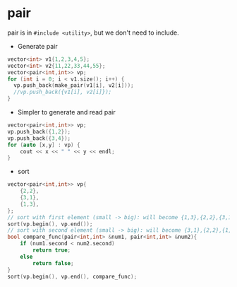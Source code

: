 # pair

pair is in `#include <utility>`, but we don't need to include.

* Generate pair
```c++
vector<int> v1{1,2,3,4,5};
vector<int> v2{11,22,33,44,55};
vector<pair<int,int>> vp;
for (int i = 0; i < v1.size(); i++) {
  vp.push_back(make_pair(v1[i], v2[i]));
  //vp.push_back({v1[i], v2[i]});
}
```

* Simpler to generate and read pair
```c++
vector<pair<int,int>> vp;
vp.push_back({1,2});
vp.push_back({3,4});
for (auto [x,y] : vp) {
    cout << x << " " << y << endl;
}
```

* sort
```c++
vector<pair<int,int>> vp{
    {2,2},
    {3,1},
    {1,3},
};
// sort with first element (small -> big): will become {1,3},{2,2},{3,1}
sort(vp.begin(), vp.end());
// sort with second element (small -> big): will become {3,1},{2,2},{1,3}
bool compare_func(pair<int,int> &num1, pair<int,int> &num2){
    if (num1.second < num2.second)
        return true;
    else
        return false;
}
sort(vp.begin(), vp.end(), compare_func);
```
